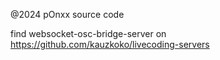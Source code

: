 @2024
pOnxx source code

find websocket-osc-bridge-server on https://github.com/kauzkoko/livecoding-servers
